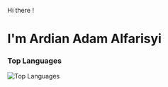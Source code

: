 Hi there !
# I'm Ardian Adam Alfarisyi

### Top Languages
<p><img src="https://github-readme-stats.vercel.app/api/top-langs/?username=ardianadm&amp;layout=compact" alt="Top Languages"></p>

<!-- [![Top Langs](https://github-readme-stats.vercel.app/api/top-langs/?username=ardianadm)](https://github.com/ardianadm/github-readme-stats) -->
